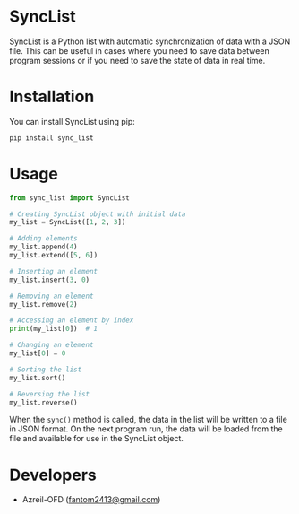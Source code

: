 # SyncList

SyncList is a Python list with automatic synchronization of data with a JSON file. This can be useful in cases where you
need to save data between program sessions or if you need to save the state of data in real time.

# Installation

You can install SyncList using pip:

```bash
pip install sync_list
```

# Usage

```python
from sync_list import SyncList

# Creating SyncList object with initial data
my_list = SyncList([1, 2, 3])

# Adding elements
my_list.append(4)
my_list.extend([5, 6])

# Inserting an element
my_list.insert(3, 0)

# Removing an element
my_list.remove(2)

# Accessing an element by index
print(my_list[0])  # 1

# Changing an element
my_list[0] = 0

# Sorting the list
my_list.sort()

# Reversing the list
my_list.reverse()
```

When the `sync()` method is called, the data in the list will be written to a file in JSON format. On the next program
run, the data will be loaded from the file and available for use in the SyncList object.

# Developers

- Azreil-OFD (fantom2413@gmail.com)